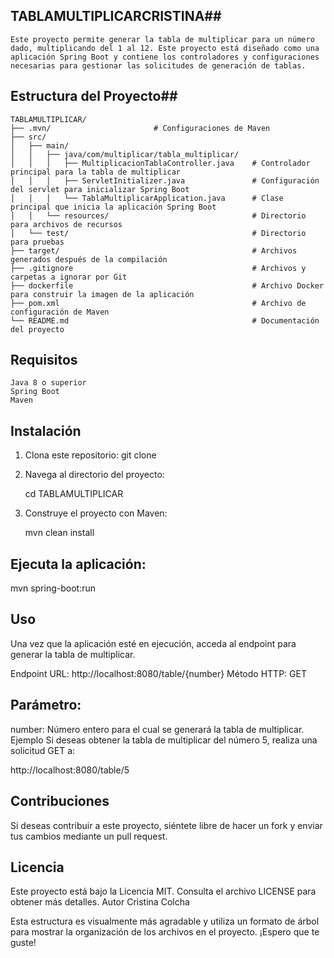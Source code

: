 ## TABLAMULTIPLICARCRISTINA## 

    Este proyecto permite generar la tabla de multiplicar para un número dado, multiplicando del 1 al 12. Este proyecto está diseñado como una aplicación Spring Boot y contiene los controladores y configuraciones necesarias para gestionar las solicitudes de generación de tablas.

## Estructura del Proyecto## 

    TABLAMULTIPLICAR/
    ├── .mvn/                       # Configuraciones de Maven 
    ├── src/
    │   ├── main/
    │   │   ├── java/com/multiplicar/tabla_multiplicar/
    │   │   │   ├── MultiplicacionTablaController.java    # Controlador principal para la tabla de multiplicar
    │   │   │   ├── ServletInitializer.java               # Configuración del servlet para inicializar Spring Boot
    │   │   │   └── TablaMultiplicarApplication.java      # Clase principal que inicia la aplicación Spring Boot
    │   │   └── resources/                                # Directorio para archivos de recursos
    │   └── test/                                         # Directorio para pruebas
    ├── target/                                           # Archivos generados después de la compilación
    ├── .gitignore                                        # Archivos y carpetas a ignorar por Git
    ├── dockerfile                                        # Archivo Docker para construir la imagen de la aplicación
    ├── pom.xml                                           # Archivo de configuración de Maven
    └── README.md                                         # Documentación del proyecto

## Requisitos ##
    Java 8 o superior
    Spring Boot
    Maven
## Instalación
1. Clona este repositorio:
   git clone 
2. Navega al directorio del proyecto:

   cd TABLAMULTIPLICAR
3. Construye el proyecto con Maven:

   mvn clean install
## Ejecuta la aplicación:

   mvn spring-boot:run
## Uso
Una vez que la aplicación esté en ejecución, acceda al endpoint para generar la tabla de multiplicar.

   Endpoint
   URL: http://localhost:8080/table/{number}
   Método HTTP: GET
## Parámetro:
   number: Número entero para el cual se generará la tabla de multiplicar.
   Ejemplo
   Si deseas obtener la tabla de multiplicar del número 5, realiza una solicitud GET a:
   
   http://localhost:8080/table/5

## Contribuciones
   Si deseas contribuir a este proyecto, siéntete libre de hacer un fork y enviar tus cambios mediante un pull request.

## Licencia
   Este proyecto está bajo la Licencia MIT. Consulta el archivo LICENSE para obtener más detalles.
   Autor
   Cristina Colcha

   Esta estructura es visualmente más agradable y utiliza un formato de árbol para mostrar la organización de los archivos en el proyecto. ¡Espero que te guste!



